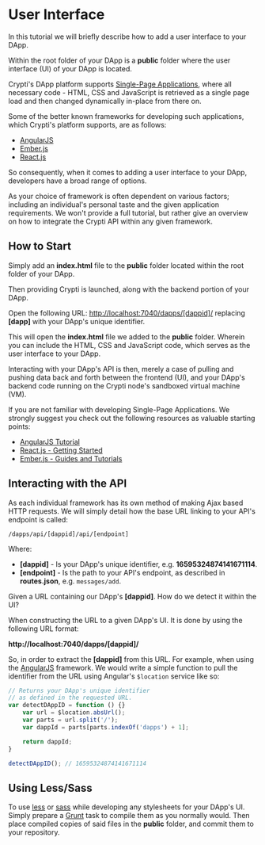 # User Interface

In this tutorial we will briefly describe how to add a user interface to your DApp.

Within the root folder of your DApp is a **public** folder where the user interface (UI) of your DApp is located.

Crypti's DApp platform supports [Single-Page Applications](https://en.wikipedia.org/wiki/Single-page_application), where all necessary code - HTML, CSS and JavaScript is retrieved as a single page load and then changed dynamically in-place from there on.

Some of the better known frameworks for developing such applications, which Crypti's platform supports, are as follows:

* [AngularJS](#)
* [Ember.js](#)
* [React.js](#)

So consequently, when it comes to adding a user interface to your DApp, developers have a broad range of options.

As your choice of framework is often dependent on various factors; including an individual's personal taste and the given application requirements. We won't provide a full tutorial, but rather give an overview on how to integrate the Crypti API within any given framework.

## How to Start

Simply add an **index.html** file to the **public** folder located within the root folder of your DApp.

Then providing Crypti is launched, along with the backend portion of your DApp.

Open the following URL: [http://localhost:7040/dapps/[dappid]/](http://localhost:7040/dapps/<dappid>/) replacing **[dapp]** with your DApp's unique identifier.

This will open the **index.html** file we added to the **public** folder. Wherein you can include the HTML, CSS and JavaScript code, which serves as the user interface to your DApp.

Interacting with your DApp's API is then, merely a case of pulling and pushing data back and forth between the frontend (UI), and your DApp's backend code running on the Crypti node's sandboxed virtual machine (VM).

If you are not familiar with developing Single-Page Applications. We strongly suggest you check out the following resources as valuable starting points:

* [AngularJS Tutorial](http://www.w3schools.com/angular/default.asp)
* [React.js - Getting Started](http://facebook.github.io/react/docs/getting-started.html)
* [Ember.js - Guides and Tutorials](http://guides.emberjs.com/v2.0.0/)

## Interacting with the API

As each individual framework has its own method of making Ajax based HTTP requests. We will simply detail how the base URL linking to your API's endpoint is called:

`/dapps/api/[dappid]/api/[endpoint]`

Where:

  * **[dappid]** - Is your DApp's unique identifier, e.g. **16595324874141671114**.
  * **[endpoint]** - Is the path to your API's endpoint, as described in **routes.json**, e.g. `messages/add`.

Given a URL containing our DApp's **[dappid]**. How do we detect it within the UI?

When constructing the URL to a given DApp's UI. It is done by using the following URL format:

**http://localhost:7040/dapps/[dappid]/**

So, in order to extract the **[dappid]** from this URL. For example, when using the [AngularJS](http://angularjs.org) framework. We would write a simple function to pull the identifier from the URL using Angular's `$location` service like so:

```js
// Returns your DApp's unique identifier
// as defined in the requested URL.
var detectDAppID = function () {}
	var url = $location.absUrl();
	var parts = url.split('/');
	var dappId = parts[parts.indexOf('dapps') + 1];

	return dappId;
}

detectDAppID(); // 16595324874141671114
```

## Using Less/Sass

To use [less](http://lesscss.org/) or [sass](http://sass-lang.com/) while developing any stylesheets for your DApp's UI. Simply prepare a [Grunt](http://gruntjs.com/) task to compile them as you normally would. Then place compiled copies of said files in the **public** folder, and commit them to your repository.
